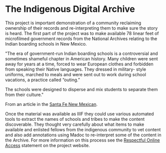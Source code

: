 # The Indigenous Digital Archive

This project is important demonstration of a community reclaiming ownership of their records and re-interpreting them to make sure the story is heard. The first part of the project was to make available 78 linear feet of microfilmed government records from the National Archives relating to the Indian boarding schools in New Mexico.  

"The era of government-run Indian boarding schools is a controversial and sometimes shameful
chapter in American history. Many children were sent away for years at a time, forced to wear
European clothes and forbidden from speaking their Native languages. They dressed in military-
style uniforms, marched to meals and were sent out to work during school vacations, a practice
called “outing.”

The schools were designed to disperse and mix students to separate them from their culture."

From an article in the [Santa Fe New Mexican](https://perma.cc/7G2P-V934).

Once the material was available as IIIF they could use various automated tools to extract the names of schools and tribes to make the content discoverable. They thought very carefully about what items to make available and enlisted fellows from the indigenous community to vet content and also add annotations using Madoc to re-interpret some of the content in the Archive. For more information on this process see the [Respectful Online Access](https://omeka.dlcs-ida.org/s/ida/page/respect) statement on the project website. 

